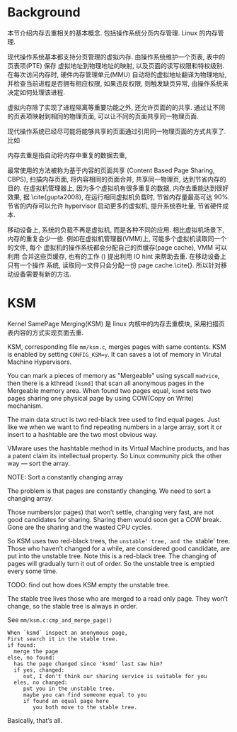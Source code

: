 # Background

本节介绍内存去重相关的基本概念. 包括操作系统分页内存管理. Linux 的内存管理.

现代操作系统基本都支持分页管理的虚拟内存. 由操作系统维护一个页表, 表中的
页表项(PTE) 保存 虚拟地址到物理地址的映射, 以及页面的读写权限和特权级别.
在每次访问内存时, 硬件内存管理单元(MMU) 自动将的虚拟地址翻译为物理地址,
并检查当前进程是否拥有相应权限,
如果违反权限, 则触发缺页异常, 由操作系统来决定如何处理该进程.

虚拟内存除了实现了进程隔离等重要功能之外, 还允许页面的的共享.
通过让不同的页表项映射到相同的物理页面, 可以让不同的页面共享同一物理页面.


现代操作系统已经尽可能将能够共享的页面通过引用同一物理页面的方式共享了.
比如


内存去重是指⾃动将内存中重复的数据去重,

最常使⽤的⽅法被称为基于内容的页⾯共享
(Content Based Page Sharing, CBPS), 扫描内存页⾯, 将内容相同的页⾯合并, 共享同⼀物理页,
达到节省内存的⽬的. 在虚拟机管理器上, 因为多个虚拟机有很多重复的数据,
内存去重能达到很好效果, 据 \cite{gupta2008}, 在运⾏相同虚拟机负载时,
节省内存量最⾼可达 90%. 节省的内存可以允许 hypervisor 启动更多的虚拟机, 提升系统吞吐量,
节省硬件成本.

移动设备上, 系统的负载不再是虚拟机, ⽽是各种不同的应⽤. 相⽐虚拟机场景下,
内存的重复会少⼀些. 例如在虚拟机管理器(VMM)上, 可能多个虚拟机读取同⼀个的⽂件, 每个
虚拟机的操作系统都会分配⾃⼰的页缓存(page cache), VMM 可以利⽤ 合并这些页缓存,
也有的⼯作 () 提出利⽤ IO hint 来帮助去重. 在移动设备上只有⼀个操作
系统, 读取同⼀⽂件只会分配⼀份 page cache.\cite{}. 所以针对移动设备需要有新的⽅法.


# KSM

Kernel SamePage Merging(KSM) 是 linux 内核中的内存去重模块,
采用扫描页表内容的方式实现页面去重.

KSM, corresponding file `mm/ksm.c`, merges pages with same
contents. KSM is enabled by setting `CONFIG_KSM=y`. It can saves a lot
of memory in Virutal Machine Hypervisors.

You can mark a pieces of memory as "Mergeable" using syscall
`madvice`, then there is a kthread `[ksmd]` that scan all anonymous
pages in the Mergeable memory area. When found two pages equal, `ksmd`
sets two pages sharing one physical page by using COW(Copy on Write)
mechanism.

The main data struct is two red-black tree used to find equal pages.
Just like we when we want to find repeating numbers in a large array,
sort it or insert to a hashtable are the two most obvious way.

VMware uses the hashtable method in its Virtual Machine products, and
has a patent claim its intellectual property. So Linux community pick
the other way — sort the array.

NOTE: Sort a constantly changing array

The problem is that pages are constantly changing. We need to sort a
changing array.

Those numbers(or pages) that won’t settle, changing very fast, are not
good candidates for sharing. Sharing them would soon get a COW break.
Gone are the sharing and the wasted CPU cycles.

So KSM uses two red-black trees, the `unstable' tree, and the `stable'
tree. Those who haven’t changed for a while, are considered good
candidate, are put into the unstable tree. Note this is a red-black
tree. The changing of pages will gradually turn it out of order. So the
unstable tree is emptied every some time.

TODO: find out how does KSM empty the unstable tree.

The stable tree lives those who are merged to a read only page. They
won’t change, so the stable tree is always in order.

See `mm/ksm.c:cmp_and_merge_page()`

```
When `ksmd` inspect an anonymous page,
First search it in the stable tree.
if found:
  merge the page
else, no found:
  has the page changed since 'ksmd' last saw him?
  if yes, changed:
     out, I don't think our sharing service is suitable for you
  eles, no changed:
     put you in the unstable tree.
     maybe you can find someone equal to you
     if found an equal page here
        you both move to the stable tree.
```

Basically, that’s all.
